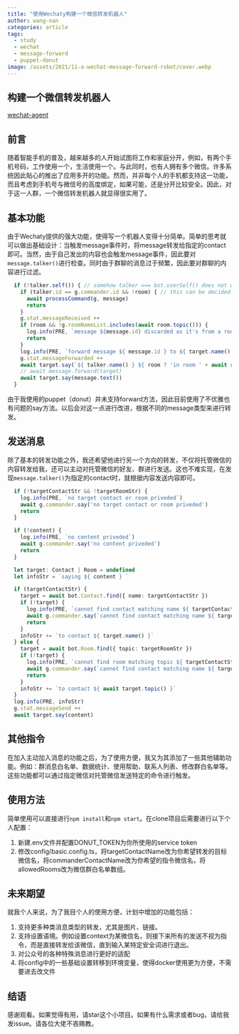 ```yaml
---
title: "使用Wechaty构建一个微信转发机器人"
author: wang-nan
categories: article
tags:
  - study
  - wechat
  - message-forward
  - puppet-donut
image: /assets/2021/11-a-wechat-message-forward-robot/cover.webp
---
```


## 构建一个微信转发机器人

[wechat-agent](https://github.com/hcfw007/wechat-agent)

## 前言

随着智能手机的普及，越来越多的人开始试图将工作和家庭分开，例如，有两个手机号码，工作使用一个，生活使用一个。与此同时，也有人拥有多个微信。许多系统因此贴心的推出了应用多开的功能。然而，并非每个人的手机都支持这一功能，而且考虑到手机号与微信号的高度绑定，如果可能，还是分开比较安全。因此，对于这一人群，一个微信转发机器人就显得很实用了。

## 基本功能

由于Wechaty提供的强大功能，使得写一个机器人变得十分简单。简单的思考就可以做出基础设计：当触发message事件时，将message转发给指定的contact即可。当然，由于自己发出的内容也会触发message事件，因此要对```message.talker()```进行检查。同时由于群聊的消息过于频繁，因此要对群聊的内容进行过滤。

```typescript
  if (!talker.self()) { // somehow talker === bot.userSelf() does not work for this puppet
    if (talker.id == g.commander.id && !room) { // this can be decided with direct object comparison, but to unify all contact deciding process, I use id here too
      await processCommand(g, message)
      return
    }
    g.stat.messageReceived ++
    if (room && !g.roomNameList.includes(await room.topic())) {
      log.info(PRE, `message ${message.id} discarded as it's from a room not in allowed list`)
      return
    }
    log.info(PRE, `forward message ${ message.id } to ${ target.name() }`)
    g.stat.messageForwarded ++
    await target.say(`${ talker.name() } ${ room ? 'in room ' + await room.topic() : '' } said:`)
    // await message.forward(target)
    await target.say(message.text())
  }
```

由于我使用的puppet（donut）并未支持forward方法，因此目前使用了不优雅也有问题的say方法。以后会对这一点进行改进，根据不同的message类型来进行转发。

## 发送消息

除了基本的转发功能之外，我还希望他进行另一个方向的转发，不仅将托管微信的内容转发给我，还可以主动对托管微信的好友、群进行发送。这也不难实现，在发现```message.talker()```为指定的contact时，就根据内容发送内容即可。

```typescript
  if (!targetContactStr && !targetRoomStr) {
    log.info(PRE, `no target contact or room priveded`)
    await g.commander.say('no target contact or room priveded')
    return
  }

  if (!content) {
    log.info(PRE, `no content priveded`)
    await g.commander.say('no content priveded')
    return
  }

  let target: Contact | Room = undefined
  let infoStr = `saying ${ content } `

  if (targetContactStr) {
    target = await bot.Contact.find({ name: targetContactStr })
    if (!target) {
      log.info(PRE, `cannot find contact matching name ${ targetContactStr }`)
      await g.commander.say(`cannot find contact matching name ${ targetContactStr }`)
      return
    }
    infoStr += `to contact ${ target.name() }`
  } else {
    target = await bot.Room.find({ topic: targetRoomStr })
    if (!target) {
      log.info(PRE, `cannot find room matching topic ${ targetContactStr }`)
      await g.commander.say(`cannot find contact matching name ${ targetContactStr }`)
      return
    }
    infoStr += `to contact ${ await target.topic() }`
  }
  log.info(PRE, infoStr)
  g.stat.messageSend ++
  await target.say(content)
```

## 其他指令

在加入主动加入消息的功能之后，为了使用方便，我又为其添加了一些其他辅助功能。例如：群消息白名单、数据统计、使用帮助、联系人列表、修改群白名单等。这些功能都可以通过指定微信对托管微信发送特定的命令进行触发。

## 使用方法

简单使用可以直接进行```npm install```和```npm start```。在clone项目后需要进行以下个人配置：

1. 新建.env文件并配置DONUT_TOKEN为你所使用的service token
2. 修改config/basic.config.ts，将targetContactName改为你希望转发的目标微信名，将commanderContactName改为你希望的指令微信名，将allowedRooms改为微信群白名单数组。

## 未来期望

就我个人来说，为了我目个人的使用方便，计划中增加的功能包括：

1. 支持更多种类消息类型的转发，尤其是图片、链接。
2. 支持设置语境。例如设置context为某微信名，则接下来所有的发送不视为指令，而是直接转发给该微信，直到输入某特定安全词进行退出。
3. 对公众号的各种特殊消息进行更好的适配
4. 将config中的一些基础设置转移到环境变量，使得docker使用更为方便，不需要进去改文件

## 结语

感谢观看。如果觉得有用，请star这个小项目。如果有什么需求或者bug，请给我发issue。请各位大佬不吝赐教。
